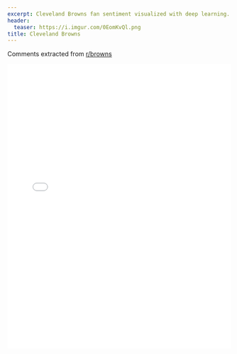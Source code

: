 ```yaml
---
excerpt: Cleveland Browns fan sentiment visualized with deep learning.
header:
  teaser: https://i.imgur.com/0EomKvQl.png
title: Cleveland Browns
---
```


Comments extracted from [r/browns](https://reddit.com/r/browns)
<iframe id="igraph" scrolling="no" style="border:none;" seamless="seamless" src="/plots/NFL/CLE.html" height="640" width="100%"></iframe>